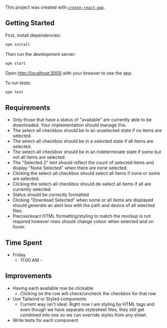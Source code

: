 This project was created with [`create-react-app`](https://create-react-app.dev/).

## Getting Started

First, install dependencies:

```bash
npm install
```

Then run the development server:

```bash
npm start
```

Open [http://localhost:3000](http://localhost:3000) with your browser to see the app.

To run tests:

```bash
npm test
```

## Requirements

- Only those that have a status of "available" are currently able to be downloaded. Your implementation should manage this.
- The select-all checkbox should be in an unselected state if no items are selected.
- The select-all checkbox should be in a selected state if all items are selected.
- The select-all checkbox should be in an indeterminate state if some but not all items are selected.
- The "Selected 2" text should reflect the count of selected items and display "None Selected" when there are none selected.
- Clicking the select-all checkbox should select all items if none or some are selected.
- Clicking the select-all checkbox should de-select all items if all are currently selected.
- Status should be correctly formatted
- Clicking "Download Selected" when some or all items are displayed should generate an alert box with the path and device of all selected files.
- Precise/exact HTML formatting/styling to match the mockup is not required however rows should change colour when selected and on hover.

## Time Spent

- Friday
  - 11:00 AM -

## Improvements

- Having each available row be clickable
  - Clicking on the row will check/uncheck the checkbox for that row
- Use Tailwind or Styled components
  - Current way isn't ideal. Right now I am styling by HTML tags and even though we have separate stylesheet files, they still get combined into one so we can override styles from any sheet.
- Write tests for each component
